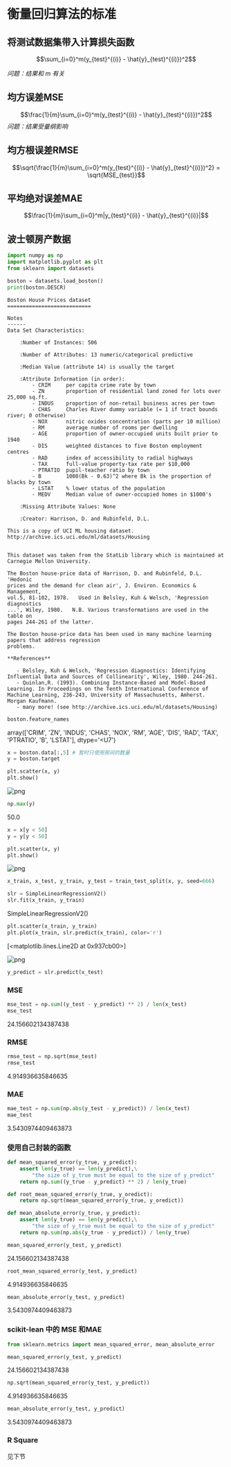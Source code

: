 # 衡量回归算法的标准

## 将测试数据集带入计算损失函数

$$\sum_{i=0}^m(y_{test}^{(i)} - \hat{y}_{test}^{(i)})^2$$

*问题：结果和 m 有关*

## 均方误差MSE

$$\frac{1}{m}\sum_{i=0}^m(y_{test}^{(i)} - \hat{y}_{test}^{(i)})^2$$
*问题：结果受量纲影响*

## 均方根误差RMSE

$$\sqrt{\frac{1}{m}\sum_{i=0}^m(y_{test}^{(i)} - \hat{y}_{test}^{(i)})^2} = \sqrt{MSE_{test}}$$

## 平均绝对误差MAE

$$\frac{1}{m}\sum_{i=0}^m|y_{test}^{(i)} - \hat{y}_{test}^{(i)}|$$

## 波士顿房产数据

```python
import numpy as np
import matplotlib.pyplot as plt
from sklearn import datasets

boston = datasets.load_boston()
print(boston.DESCR)
```

    Boston House Prices dataset
    ===========================

    Notes
    ------
    Data Set Characteristics:  

        :Number of Instances: 506

        :Number of Attributes: 13 numeric/categorical predictive

        :Median Value (attribute 14) is usually the target

        :Attribute Information (in order):
            - CRIM     per capita crime rate by town
            - ZN       proportion of residential land zoned for lots over 25,000 sq.ft.
            - INDUS    proportion of non-retail business acres per town
            - CHAS     Charles River dummy variable (= 1 if tract bounds river; 0 otherwise)
            - NOX      nitric oxides concentration (parts per 10 million)
            - RM       average number of rooms per dwelling
            - AGE      proportion of owner-occupied units built prior to 1940
            - DIS      weighted distances to five Boston employment centres
            - RAD      index of accessibility to radial highways
            - TAX      full-value property-tax rate per $10,000
            - PTRATIO  pupil-teacher ratio by town
            - B        1000(Bk - 0.63)^2 where Bk is the proportion of blacks by town
            - LSTAT    % lower status of the population
            - MEDV     Median value of owner-occupied homes in $1000's

        :Missing Attribute Values: None

        :Creator: Harrison, D. and Rubinfeld, D.L.

    This is a copy of UCI ML housing dataset.
    http://archive.ics.uci.edu/ml/datasets/Housing


    This dataset was taken from the StatLib library which is maintained at Carnegie Mellon University.

    The Boston house-price data of Harrison, D. and Rubinfeld, D.L. 'Hedonic
    prices and the demand for clean air', J. Environ. Economics & Management,
    vol.5, 81-102, 1978.   Used in Belsley, Kuh & Welsch, 'Regression diagnostics
    ...', Wiley, 1980.   N.B. Various transformations are used in the table on
    pages 244-261 of the latter.

    The Boston house-price data has been used in many machine learning papers that address regression
    problems.

    **References**

       - Belsley, Kuh & Welsch, 'Regression diagnostics: Identifying Influential Data and Sources of Collinearity', Wiley, 1980. 244-261.
       - Quinlan,R. (1993). Combining Instance-Based and Model-Based Learning. In Proceedings on the Tenth International Conference of Machine Learning, 236-243, University of Massachusetts, Amherst. Morgan Kaufmann.
       - many more! (see http://archive.ics.uci.edu/ml/datasets/Housing)

```python
boston.feature_names
```

array(['CRIM', 'ZN', 'INDUS', 'CHAS', 'NOX', 'RM', 'AGE', 'DIS', 'RAD',
           'TAX', 'PTRATIO', 'B', 'LSTAT'], dtype='<U7')

```python
x = boston.data[:,5] # 暂时只使用房间的数量
y = boston.target
```

```python
plt.scatter(x, y)
plt.show()
```

![png](../assets/img/LinearRegression/output_8_0.png)

```python
np.max(y)
```

50.0

```python
x = x[y < 50]
y = y[y < 50]
```

```python
plt.scatter(x, y)
plt.show()
```

![png](../assets/img/LinearRegression/output_11_0.png)

```python
x_train, x_test, y_train, y_test = train_test_split(x, y, seed=666)
```

```python
slr = SimpleLinearRegressionV2()
slr.fit(x_train, y_train)
```

SimpleLinearRegressionV2()

```python
plt.scatter(x_train, y_train)
plt.plot(x_train, slr.predict(x_train), color='r')
```

[<matplotlib.lines.Line2D at 0x937cb00>]

![png](../assets/img/LinearRegression/output_17_1.png)

```python
y_predict = slr.predict(x_test)
```

### MSE

```python
mse_test = np.sum((y_test - y_predict) ** 2) / len(x_test)
mse_test
```

24.156602134387438

### RMSE

```python
rmse_test = np.sqrt(mse_test)
rmse_test
```

4.914936635846635

### MAE

```python
mae_test = np.sum(np.abs(y_test - y_predict)) / len(x_test)
mae_test
```

3.5430974409463873

### 使用自己封装的函数

```python
def mean_squared_error(y_true, y_predict):
    assert len(y_true) == len(y_predict),\
        "the size of y_true must be equal to the size of y_predict"
    return np.sum((y_true - y_predict) ** 2) / len(y_true)

def root_mean_squared_error(y_true, y_oredict):
    return np.sqrt(mean_squared_error(y_true, y_oredict))

def mean_absolute_error(y_true, y_predict):
    assert len(y_true) == len(y_predict),\
        "the size of y_true must be equal to the size of y_predict"
    return np.sum(np.abs(y_true - y_predict)) / len(y_true)
```

```python
mean_squared_error(y_test, y_predict)
```

24.156602134387438

```python
root_mean_squared_error(y_test, y_predict)
```

4.914936635846635

```python
mean_absolute_error(y_test, y_predict)
```

3.5430974409463873

### scikit-lean 中的 MSE 和MAE

```python
from sklearn.metrics import mean_squared_error, mean_absolute_error
```

```python
mean_squared_error(y_test, y_predict)
```

24.156602134387438

```python
np.sqrt(mean_squared_error(y_test, y_predict))
```

4.914936635846635

```python
mean_absolute_error(y_test, y_predict)
```

3.5430974409463873

### R Square

见下节
